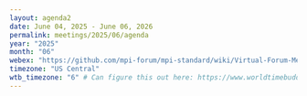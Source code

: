 ```yaml
---
layout: agenda2
date: June 04, 2025 - June 06, 2026
permalink: meetings/2025/06/agenda
year: "2025"
month: "06"
webex: "https://github.com/mpi-forum/mpi-standard/wiki/Virtual-Forum-Meeting-Information"
timezone: "US Central"
wtb_timezone: "6" # Can figure this out here: https://www.worldtimebuddy.com/clock-widget
---
```


